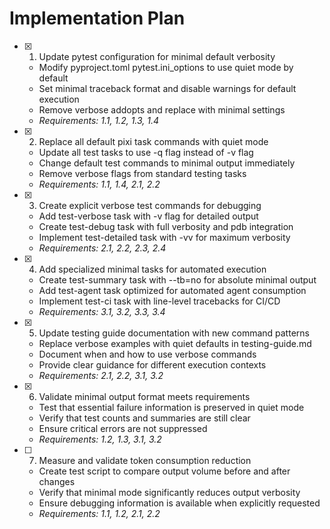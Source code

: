 # Implementation Plan

- [x] 1. Update pytest configuration for minimal default verbosity
  - Modify pyproject.toml pytest.ini_options to use quiet mode by default
  - Set minimal traceback format and disable warnings for default execution
  - Remove verbose addopts and replace with minimal settings
  - _Requirements: 1.1, 1.2, 1.3, 1.4_

- [x] 2. Replace all default pixi task commands with quiet mode
  - Update all test tasks to use -q flag instead of -v flag
  - Change default test commands to minimal output immediately
  - Remove verbose flags from standard testing tasks
  - _Requirements: 1.1, 1.4, 2.1, 2.2_

- [x] 3. Create explicit verbose test commands for debugging
  - Add test-verbose task with -v flag for detailed output
  - Create test-debug task with full verbosity and pdb integration
  - Implement test-detailed task with -vv for maximum verbosity
  - _Requirements: 2.1, 2.2, 2.3, 2.4_

- [x] 4. Add specialized minimal tasks for automated execution
  - Create test-summary task with --tb=no for absolute minimal output
  - Add test-agent task optimized for automated agent consumption
  - Implement test-ci task with line-level tracebacks for CI/CD
  - _Requirements: 3.1, 3.2, 3.3, 3.4_

- [x] 5. Update testing guide documentation with new command patterns
  - Replace verbose examples with quiet defaults in testing-guide.md
  - Document when and how to use verbose commands
  - Provide clear guidance for different execution contexts
  - _Requirements: 2.1, 2.2, 3.1, 3.2_

- [x] 6. Validate minimal output format meets requirements
  - Test that essential failure information is preserved in quiet mode
  - Verify that test counts and summaries are still clear
  - Ensure critical errors are not suppressed
  - _Requirements: 1.2, 1.3, 3.1, 3.2_

- [ ] 7. Measure and validate token consumption reduction
  - Create test script to compare output volume before and after changes
  - Verify that minimal mode significantly reduces output verbosity
  - Ensure debugging information is available when explicitly requested
  - _Requirements: 1.1, 1.2, 2.1, 2.2_